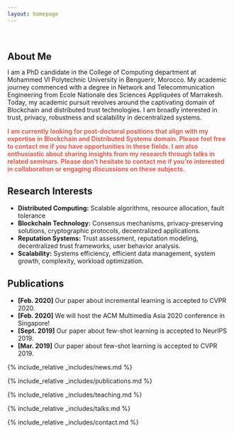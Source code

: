```yaml
---
layout: homepage
---
```


<h2 style="margin: 60px 0px 10px;">About Me</h2>

I am a PhD candidate in the College of Computing department at Mohammed VI Polytechnic University in Benguerir, Morocco. My academic journey commenced with a degree in Network and Telecommunication Engineering from Ecole Nationale des Sciences Appliquées of Marrakesh. Today, my academic pursuit revolves around the captivating domain of Blockchain and distributed trust technologies. I am broadly interested in trust, privacy, robustness and scalability in decentralized systems.

<strong style="color:#e74d3c; font-weight:600"><strong style="color:#e74d3c; font-weight:600">I am currently looking for post-doctoral positions that align with my expertise in Blockchain and Distributed Systems domain. Please feel free to contact me if you have opportunities in these fields. I am also enthusiastic about sharing insights from my research through talks in related seminars. Please don't hesitate to contact me if you're interested in collaboration or engaging discussions on these subjects.</strong></strong>

## Research Interests

- **Distributed Computing:** Scalable algorithms, resource allocation, fault tolerance
- **Blockchain Technology:** Consensus mechanisms, privacy-preserving solutions, cryptographic protocols, decentralized applications.
- **Reputation Systems:** Trust assessment,  reputation modeling, decentralized trust frameworks,  user behavior analysis.
- **Scalability:** Systems efficiency, efficient data management, system growth, complexity, workload optimization.

## Publications

- **[Feb. 2020]** Our paper about incremental learning is accepted to CVPR 2020.
- **[Feb. 2020]** We will host the ACM Multimedia Asia 2020 conference in Singapore!
- **[Sept. 2019]** Our paper about few-shot learning is accepted to NeurIPS 2019.
- **[Mar. 2019]** Our paper about few-shot learning is accepted to CVPR 2019.

{% include_relative _includes/news.md %}

{% include_relative _includes/publications.md %}

{% include_relative _includes/teaching.md %}

{% include_relative _includes/talks.md %}

{% include_relative _includes/contact.md %}

